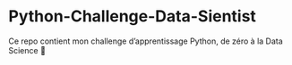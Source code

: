# Python-Challenge-Data-Sientist
Ce repo contient mon challenge d’apprentissage Python, de zéro à la Data Science 🚀
